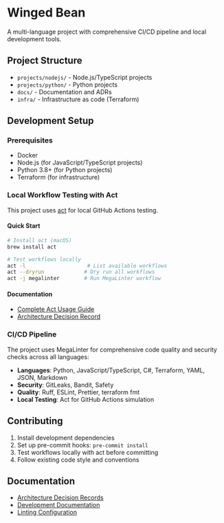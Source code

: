 # Winged Bean

A multi-language project with comprehensive CI/CD pipeline and local development tools.

## Project Structure

- `projects/nodejs/` - Node.js/TypeScript projects
- `projects/python/` - Python projects
- `docs/` - Documentation and ADRs
- `infra/` - Infrastructure as code (Terraform)

## Development Setup

### Prerequisites

- Docker
- Node.js (for JavaScript/TypeScript projects)
- Python 3.8+ (for Python projects)
- Terraform (for infrastructure)

### Local Workflow Testing with Act

This project uses [act](https://github.com/nektos/act) for local GitHub Actions testing.

#### Quick Start
```bash
# Install act (macOS)
brew install act

# Test workflows locally
act -l                    # List available workflows
act --dryrun             # Dry run all workflows
act -j megalinter        # Run MegaLinter workflow
```

#### Documentation
- [Complete Act Usage Guide](docs/development/ACT_USAGE.md)
- [Architecture Decision Record](docs/adr/0004-adopt-act-for-local-github-actions-testing.md)

### CI/CD Pipeline

The project uses MegaLinter for comprehensive code quality and security checks across all languages:

- **Languages**: Python, JavaScript/TypeScript, C#, Terraform, YAML, JSON, Markdown
- **Security**: GitLeaks, Bandit, Safety
- **Quality**: Ruff, ESLint, Prettier, terraform fmt
- **Local Testing**: Act for GitHub Actions simulation

## Contributing

1. Install development dependencies
2. Set up pre-commit hooks: `pre-commit install`
3. Test workflows locally with act before committing
4. Follow existing code style and conventions

## Documentation

- [Architecture Decision Records](docs/adr/)
- [Development Documentation](docs/development/)
- [Linting Configuration](docs/development/LINTING.md)